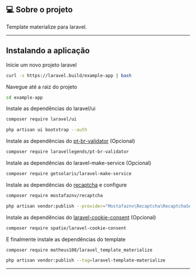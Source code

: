 ## 💻 Sobre o projeto

Template materialize para laravel.

---

## Instalando a aplicação

Inicie um novo projeto laravel
```bash
curl -s https://laravel.build/example-app | bash 
```
Navegue até a raiz do projeto
```bash
cd example-app
```
Instale as dependências do laravel/ui
```bash 
composer require laravel/ui
```
```bash
php artisan ui bootstrap --auth
```
Instale as dependências do <a href="https://github.com/LaravelLegends/pt-br-validator">pt-br-validator</a>  (Opcional)
```bash 
composer require laravellegends/pt-br-validator
```
Instale as dependências do laravel-make-service (Opcional)
```bash 
composer require getsolaris/laravel-make-service
```
Instale as dependências do <a href="https://github.com/mostafaznv/recaptcha">recaptcha</a> e configure
```bash 
composer require mostafaznv/recaptcha
```
```bash 
php artisan vendor:publish --provider="Mostafaznv\Recaptcha\RecaptchaServiceProvider"
```
Instale as dependências do <a href="https://github.com/spatie/laravel-cookie-consent">laravel-cookie-consent</a> (Opcional)
```bash 
composer require spatie/laravel-cookie-consent
```
E finalmente instale as dependências do template
```bash 
composer require matheus108/laravel_template_materialize
```
```bash 
php artisan vendor:publish --tag=laravel-template-materialize
```

---
